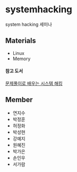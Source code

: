 # systemhacking
system hacking 세미나

## Materials
- Linux
- Memory

#### 참고 도서
[문제풀이로 배우는 시스템 해킹](http://www.kyobobook.co.kr/product/detailViewKor.laf?barcode=9788998139148)

## Member
- 연지수
- 박정훈
- 허정화
- 박성현
- 강예지
- 원혜진
- 박가은
- 손인우
- 서가람
